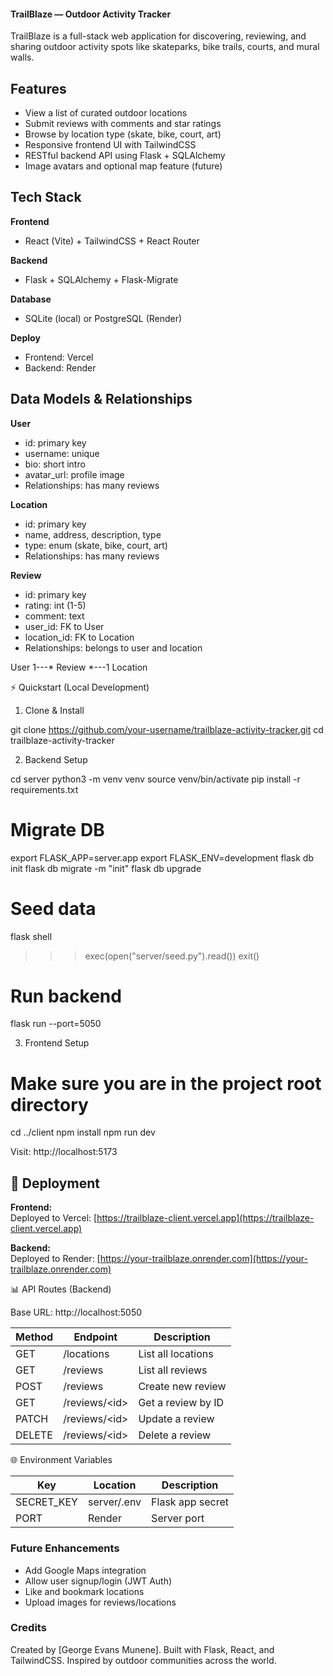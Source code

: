 #### TrailBlaze — Outdoor Activity Tracker

TrailBlaze is a full-stack web application for discovering, reviewing, and sharing outdoor activity spots like skateparks, bike trails, courts, and mural walls.

## Features

- View a list of curated outdoor locations
- Submit reviews with comments and star ratings
- Browse by location type (skate, bike, court, art)
- Responsive frontend UI with TailwindCSS
- RESTful backend API using Flask + SQLAlchemy
- Image avatars and optional map feature (future)

## Tech Stack

**Frontend**
- React (Vite) + TailwindCSS + React Router

**Backend**
- Flask + SQLAlchemy + Flask-Migrate

**Database**
- SQLite (local) or PostgreSQL (Render)

**Deploy**
- Frontend: Vercel
- Backend: Render

## Data Models & Relationships

**User**
- id: primary key
- username: unique
- bio: short intro
- avatar_url: profile image
- Relationships: has many reviews

**Location**
- id: primary key
- name, address, description, type
- type: enum (skate, bike, court, art)
- Relationships: has many reviews

**Review**
- id: primary key
- rating: int (1-5)
- comment: text
- user_id: FK to User
- location_id: FK to Location
- Relationships: belongs to user and location

User 1---* Review *---1 Location

⚡ Quickstart (Local Development)

1. Clone & Install

git clone https://github.com/your-username/trailblaze-activity-tracker.git
cd trailblaze-activity-tracker

2. Backend Setup

cd server
python3 -m venv venv
source venv/bin/activate
pip install -r requirements.txt

# Migrate DB
export FLASK_APP=server.app
export FLASK_ENV=development
flask db init
flask db migrate -m "init"
flask db upgrade

# Seed data
flask shell
>>> exec(open("server/seed.py").read())
>>> exit()

# Run backend
flask run --port=5050

3. Frontend Setup

# Make sure you are in the project root directory
cd ../client
npm install
npm run dev

Visit: http://localhost:5173

## 🚀 Deployment

**Frontend:**  
Deployed to Vercel: [https://trailblaze-client.vercel.app](https://trailblaze-client.vercel.app)

**Backend:**  
Deployed to Render: [https://your-trailblaze.onrender.com](https://your-trailblaze.onrender.com)

📊 API Routes (Backend)

Base URL: http://localhost:5050

| Method | Endpoint         | Description         |
|--------|------------------|---------------------|
| GET    | /locations       | List all locations  |
| GET    | /reviews         | List all reviews    |
| POST   | /reviews         | Create new review   |
| GET    | /reviews/&lt;id&gt; | Get a review by ID  |
| PATCH  | /reviews/&lt;id&gt; | Update a review      |
| DELETE | /reviews/&lt;id&gt; | Delete a review      |

🌐 Environment Variables

| Key         | Location      | Description        |
|-------------|--------------|-------------------|
| SECRET_KEY  | server/.env  | Flask app secret  |
| PORT        | Render       | Server port       |

### Future Enhancements

- Add Google Maps integration
- Allow user signup/login (JWT Auth)
- Like and bookmark locations
- Upload images for reviews/locations

### Credits

Created by [George Evans Munene]. Built with Flask, React, and TailwindCSS. Inspired by outdoor communities across the world.

